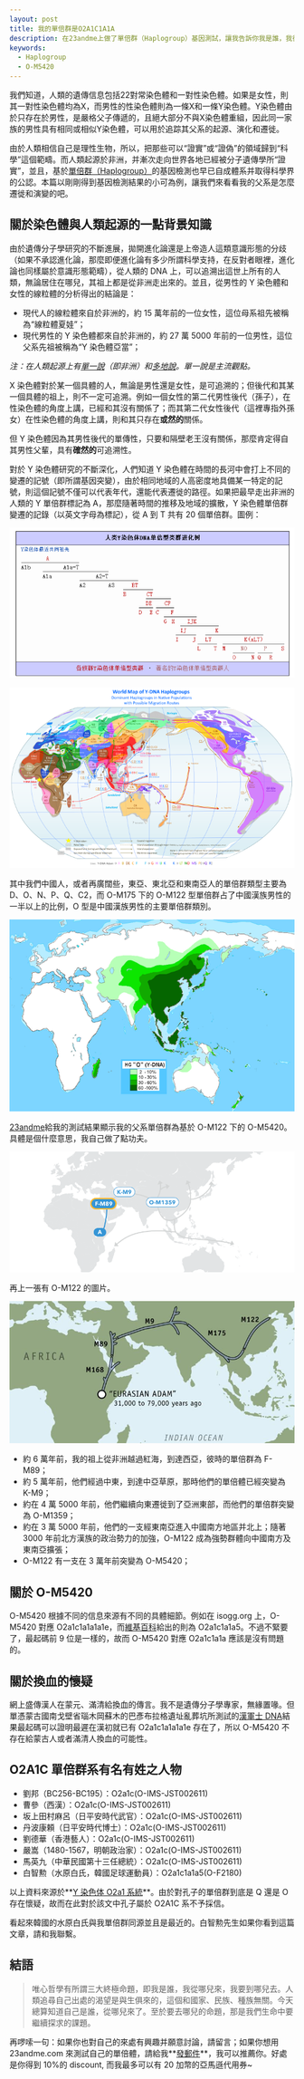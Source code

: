 ```yaml
---
layout: post
title: 我的單倍群是O2A1C1A1A
description: 在23andme上做了單倍群（Haplogroup）基因測試，讓我告訴你我是誰，我從哪兒來。
keywords:
  - Haplogroup
  - O-M5420
---
```


<p class="message">我們知道，人類的遺傳信息包括22對常染色體和一對性染色體。如果是女性，則其一對性染色體均為X，而男性的性染色體則為一條X和一條Y染色體。Y染色體由於只存在於男性，是嚴格父子傳遞的，且絕大部分不與X染色體重組，因此同一家族的男性具有相同或相似Y染色體，可以用於追踪其父系的起源、演化和遷徙。</p>

由於人類相信自己是理性生物，所以，把那些可以“證實”或“證偽”的領域歸到“科學”這個範疇。而人類起源於非洲，并漸次走向世界各地已經被分子遺傳學所“證實”，並且，基於[單倍群（Haplogroup）](https://zh.wikipedia.org/zh-tw/%E5%8D%95%E5%80%8D%E7%BE%A4)的基因檢測也早已自成體系并取得科學界的公認。本篇以剛剛得到基因檢測結果的小可為例，讓我們來看看我的父系是怎麼遷徙和演變的吧。

## 關於染色體與人類起源的一點背景知識

由於遺傳分子學研究的不斷進展，拋開進化論還是上帝造人這類意識形態的分歧（如果不承認進化論，那麼即便進化論有多少所謂科學支持，在反對者眼裡，進化論也同樣屬於意識形態範疇），從人類的 DNA 上，可以追溯出這世上所有的人類，無論居住在哪兒，其祖上都是從非洲走出來的。並且，從男性的 Y 染色體和女性的線粒體的分析得出的結論是：

- 現代人的線粒體來自於非洲的，約 15 萬年前的一位女性，這位母系祖先被稱為“線粒體夏娃”；
- 現代男性的 Y 染色體都來自於非洲的，約 27 萬 5000 年前的一位男性，這位父系先祖被稱為“Y 染色體亞當”；

_注：在人類起源上有[單一說](https://zh.wikipedia.org/zh-tw/%E4%BA%BA%E7%B1%BB%E5%8D%95%E5%9C%B0%E8%B5%B7%E6%BA%90%E8%AF%B4)（即非洲）和[多地說](https://zh.wikipedia.org/wiki/%E4%BA%BA%E9%A1%9E%E5%A4%9A%E5%9C%B0%E8%B5%B7%E6%BA%90%E8%AA%AA)。單一說是主流觀點。_

X 染色體對於某一個具體的人，無論是男性還是女性，是可追溯的；但後代和其某一個具體的祖上，則不一定可追溯。例如一個女性的第二代男性後代（孫子），在性染色體的角度上講，已經和其沒有關係了；而其第二代女性後代（這裡專指外孫女）在性染色體的角度上講，則和其只存在**或然的**關係。

但 Y 染色體因為其男性後代的單傳性，只要和隔壁老王沒有關係，那麼肯定得自其男性父輩，具有**確然的**可追溯性。

對於 Y 染色體研究的不斷深化，人們知道 Y 染色體在時間的長河中會打上不同的變遷的記號（即所謂基因突變），由於相同地域的人高密度地具備某一特定的記號，則這個記號不僅可以代表年代，還能代表遷徙的路徑。如果把最早走出非洲的人類的 Y 單倍群標記為 A，那麼隨著時間的推移及地域的擴散，Y 染色體單倍群變遷的記錄（以英文字母為標記），從 A 到 T 共有 20 個單倍群。圖例：

<p align="center"><img src="/public/images/y-dna.png" alt="人類Y染色體DNA單倍型類群"></p>

<p align="center"><img src="/public/images/dna-transfer.png" alt="人類Y染色體DNA單倍型世界地圖"></p>

其中我們中國人，或者再廣闊些，東亞、東北亞和東南亞人的單倍群類型主要為 D、O、N、P、Q、C2，而 O-M175 下的 O-M122 型單倍群占了中國漢族男性的一半以上的比例，O 型是中國漢族男性的主要單倍群類別。

<p align="center"><img src="/public/images/o-haplogroup.png" alt="O型單倍群分佈世界地圖"></p>

[23andme](https://23andme.com)給我的測試結果顯示我的父系單倍群為基於 O-M122 下的 O-M5420。具體是個什麼意思，我自己做了點功夫。

<p align="center"><img src="/public/images/o-m1359.png" alt="O-m1359型單倍群分佈世界地圖"></p>

再上一張有 O-M122 的圖片。

<p align="center"><img src="/public/images/o-m122.jpg" alt="O-m122型單倍群遷徙圖"></p>

- 約 6 萬年前，我的祖上從非洲越過紅海，到達西亞，彼時的單倍群為 F-M89；
- 約 5 萬年前，他們經過中東，到達中亞草原，那時他們的單倍體已經突變為 K-M9；
- 約在 4 萬 5000 年前，他們繼續向東遷徙到了亞洲東部，而他們的單倍群突變為 O-M1359；
- 約在 3 萬 5000 年前，他們的一支經東南亞進入中國南方地區并北上；隨著 3000 年前北方漢族的政治勢力的加強，O-M122 成為強勢群體向中國南方及東南亞擴張；
- O-M122 有一支在 3 萬年前突變為 O-M5420；

## 關於 O-M5420

O-M5420 根據不同的信息來源有不同的具體細節。例如在 isogg.org 上，O-M5420 對應 O2a1c1a1a1a1e，而[維基百科](https://en.wikipedia.org/wiki/Haplogroup_O-M175)給出的則為 O2a1c1a1a5。不過不緊要了，最起碼前 9 位是一樣的，故而 O-M5420 對應 O2a1c1a1a 應該是沒有問題的。

## 關於換血的懷疑

網上盛傳漢人在蒙元、滿清給換血的傳言。我不是遺傳分子學專家，無緣置喙。但單憑蒙古國南戈壁省瑙木岡蘇木的巴彥布拉格遺址亂葬坑所測試的[漢軍士 DNA](https://www.23mofang.com/community/topics/5afb8d3e4b05b150e3b4f4a9)結果最起碼可以證明最遲在漢初就已有 O2a1c1a1a1a1e 存在了，所以 O-M5420 不存在給蒙古人或者滿清人換血的可能性。

## O2A1C 單倍群系有名有姓之人物

- 劉邦（BC256-BC195）：O2a1c(O-IMS-JST002611)
- 曹參（西漢）：O2a1c(O-IMS-JST002611)
- 坂上田村麻呂（日平安時代武官）：O2a1c(O-IMS-JST002611)
- 丹波康頼（日平安時代博士）：O2a1c(O-IMS-JST002611)
- 劉德華（香港藝人）：O2a1c(O-IMS-JST002611)
- 嚴嵩（1480-1567，明朝政治家）：O2a1c(O-IMS-JST002611)
- 馬英九（中華民國第十三任總統）：O2a1c(O-IMS-JST002611)
- 白智勲（水原白氏，韓國足球運動員）：O2a1c1a1a5(O-F2180)

以上資料來源於**[Y 染色体 O2a1 系統](https://wiki3.jp/famousdna/page/54)**。由於對孔子的單倍群到底是 Q 還是 O 存在懷疑，故而在此對於該文中孔子屬於 O2A1C 系不予採信。

看起來韓國的水原白氏與我單倍群同源並且是最近的。白智勲先生如果你看到這篇文章，請和我聯繫。

## 結語

> 唯心哲學有所謂三大終極命題，即我是誰，我從哪兒來，我要到哪兒去。人類追尋自己出處的渴望是與生俱來的，這個和國家、民族、種族無關。今天總算知道自己是誰，從哪兒來了。至於要去哪兒的命題，那是我們生命中要繼續探求的課題。

再啰嗦一句：如果你也對自己的來處有興趣并願意討論，請留言；如果你想用 23andme.com 來測試自己的單倍體，請給我**[發郵件](mailto:winwinsfu@gmail.com)**，我可以推薦你。好處是你得到 10%的 discount, 而我最多可以有 20 加幣的亞馬遜代用券~
